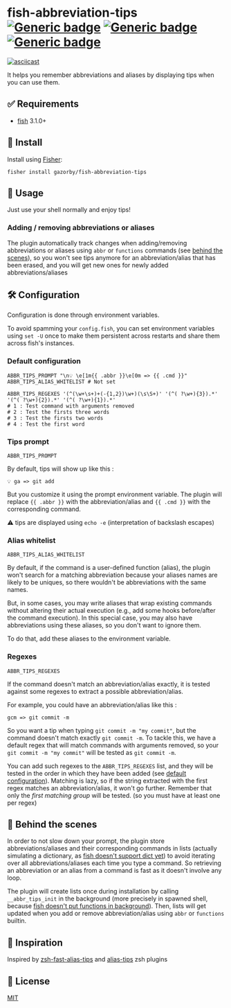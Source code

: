 # fish-abbreviation-tips [![Generic badge](https://img.shields.io/badge/Version-v0.5.1-<COLOR>.svg)](https://shields.io/) [![Generic badge](https://img.shields.io/badge/fish->=3.1.0-red.svg)](https://shields.io/) [![Generic badge](https://img.shields.io/badge/license-MIT-lightgrey.svg)](https://shields.io/)

[![asciicast](https://asciinema.org/a/322043.svg)](https://asciinema.org/a/322043)

It helps you remember abbreviations and aliases by displaying tips when you can use them.

## ✅ Requirements

- [fish](https://github.com/fish-shell/fish-shell) 3.1.0+

## 🚀 Install

Install using [Fisher](https://github.com/jorgebucaran/fisher):

```fish
fisher install gazorby/fish-abbreviation-tips
```

## 🔧 Usage

Just use your shell normally and enjoy tips!

### Adding / removing abbreviations or aliases

The plugin automatically track changes when adding/removing abbreviations or aliases using `abbr` or `functions` commands (see [behind the scenes](#-behind-the-scenes)), so you won't see tips anymore for an abbreviation/alias that has been erased, and you will get new ones for newly added abbreviations/aliases

## 🛠 Configuration

Configuration is done through environment variables.

To avoid spamming your `config.fish`, you can set environment variables using `set -U` once to make them persistent across restarts and share them across fish's instances.

### Default configuration

```fish
ABBR_TIPS_PROMPT "\n💡 \e[1m{{ .abbr }}\e[0m => {{ .cmd }}"
ABBR_TIPS_ALIAS_WHITELIST # Not set

ABBR_TIPS_REGEXES '(^(\w+\s+)+(-{1,2})\w+)(\s\S+)' '(^( ?\w+){3}).*' '(^( ?\w+){2}).*' '(^( ?\w+){1}).*'
# 1 : Test command with arguments removed
# 2 : Test the firsts three words
# 3 : Test the firsts two words
# 4 : Test the first word
```

### Tips prompt

`ABBR_TIPS_PROMPT`

By default, tips will show up like this :

```console
💡 ga => git add
```

But you customize it using the prompt environment variable. The plugin will replace `{{ .abbr }}` with the abbreviation/alias and `{{ .cmd }}` with the corresponding command.

⚠️ tips are displayed using `echo -e` (interpretation of backslash escapes)

### Alias whitelist

`ABBR_TIPS_ALIAS_WHITELIST`

By default, if the command is a user-defined function (alias), the plugin won't search for a matching abbreviation because your aliases names are likely to be uniques, so there wouldn't be abbreviations with the same names.

But, in some cases, you may write aliases that wrap existing commands without altering their actual execution (e.g., add some hooks before/after the command execution). In this special case, you may also have abbreviations using these aliases, so you don't want to ignore them.

To do that, add these aliases to the environment variable.

### Regexes

`ABBR_TIPS_REGEXES`

If the command doesn't match an abbreviation/alias exactly, it is tested against some regexes to extract a possible abbreviation/alias.

For example, you could have an abbreviation/alias like this :

```console
gcm => git commit -m
```

So you want a tip when typing `git commit -m "my commit"`, but the command doesn't match exactly `git commit -m`.
To tackle this, we have a default regex that will match commands with arguments removed, so your `git commit -m "my commit"` will be tested as `git commit -m`.

You can add such regexes to the `ABBR_TIPS_REGEXES` list, and they will be tested in the order in which they have been added (see [default configuration](#default-configuration)). Matching is lazy, so if the string extracted with the first regex matches an abbreviation/alias, it won't go further. Remember that only the *first matching group* will be tested. (so you must have at least one per regex)

## 🎥 Behind the scenes

In order to not slow down your prompt, the plugin store abbreviations/aliases and their corresponding commands in lists (actually simulating a dictionary, as [fish doesn't support dict yet](https://github.com/fish-shell/fish-shell/issues/390)) to avoid iterating over all abbreviations/aliases each time you type a command. So retrieving an abbreviation or an alias from a command is fast as it doesn't involve any loop.

The plugin will create lists once during installation by calling `__abbr_tips_init` in the background (more precisely in spawned shell, because [fish doesn't put functions in background](https://github.com/fish-shell/fish-shell/issues/238)). Then, lists will get updated when you add or remove abbreviation/alias using `abbr` or `functions` builtin.

## 💭 Inspiration

Inspired by [zsh-fast-alias-tips](https://github.com/sei40kr/zsh-fast-alias-tips) and [alias-tips](https://github.com/djui/alias-tips) zsh plugins

## 📝 License
[MIT](https://github.com/Gazorby/fish-abbreviation-tips/blob/master/LICENSE)
